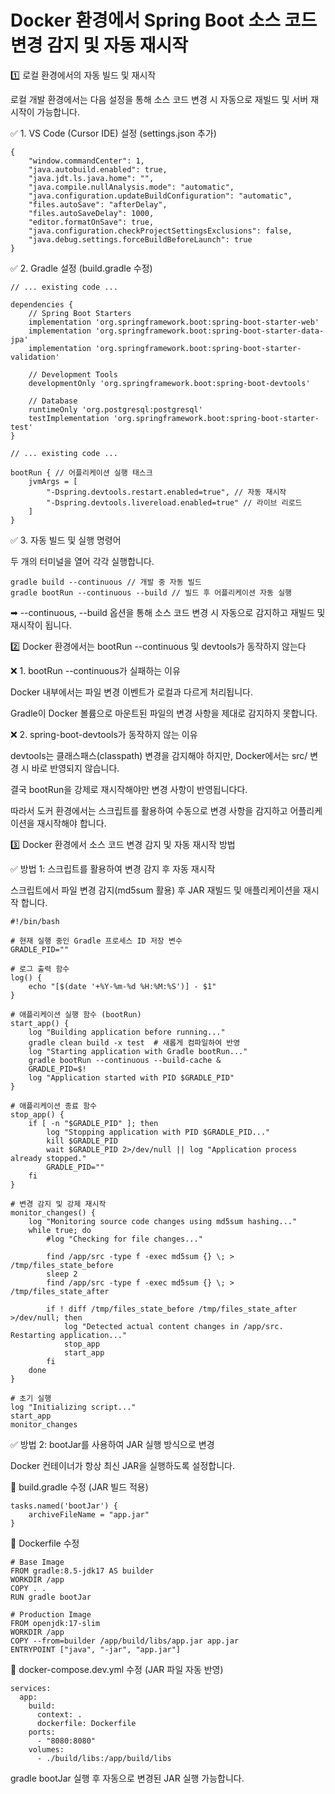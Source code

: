 # Docker 환경에서 Spring Boot 소스 코드 변경 감지 및 자동 재시작
  
1️⃣ 로컬 환경에서의 자동 빌드 및 재시작
  
로컬 개발 환경에서는 다음 설정을 통해 소스 코드 변경 시 자동으로 재빌드 및 서버 재시작이 가능합니다.
  
✅ 1. VS Code (Cursor IDE) 설정 (settings.json 추가)
```
{
    "window.commandCenter": 1,
    "java.autobuild.enabled": true,
    "java.jdt.ls.java.home": "",
    "java.compile.nullAnalysis.mode": "automatic",
    "java.configuration.updateBuildConfiguration": "automatic",
    "files.autoSave": "afterDelay",
    "files.autoSaveDelay": 1000,
    "editor.formatOnSave": true,
    "java.configuration.checkProjectSettingsExclusions": false,
    "java.debug.settings.forceBuildBeforeLaunch": true
}
```
  
✅ 2. Gradle 설정 (build.gradle 수정)
```
// ... existing code ...

dependencies {
    // Spring Boot Starters
    implementation 'org.springframework.boot:spring-boot-starter-web'
    implementation 'org.springframework.boot:spring-boot-starter-data-jpa'
    implementation 'org.springframework.boot:spring-boot-starter-validation'
    
    // Development Tools
    developmentOnly 'org.springframework.boot:spring-boot-devtools'
    
    // Database
    runtimeOnly 'org.postgresql:postgresql'
    testImplementation 'org.springframework.boot:spring-boot-starter-test'
}

// ... existing code ...

bootRun { // 어플리케이션 실행 태스크
    jvmArgs = [
        "-Dspring.devtools.restart.enabled=true", // 자동 재시작
        "-Dspring.devtools.livereload.enabled=true" // 라이브 리로드
    ]
}
```  
✅ 3. 자동 빌드 및 실행 명령어
  
두 개의 터미널을 열어 각각 실행합니다.
```
gradle build --continuous // 개발 중 자동 빌드
gradle bootRun --continuous --build // 빌드 후 어플리케이션 자동 실행
```
  
➡  --continuous, --build 옵션을 통해 소스 코드 변경 시 자동으로 감지하고 재빌드 및 재시작이 됩니다.
  
2️⃣ Docker 환경에서는 bootRun --continuous 및 devtools가 동작하지 않는다
  
❌ 1. bootRun --continuous가 실패하는 이유

Docker 내부에서는 파일 변경 이벤트가 로컬과 다르게 처리됩니다.

Gradle이 Docker 볼륨으로 마운트된 파일의 변경 사항을 제대로 감지하지 못합니다.
  
❌ 2. spring-boot-devtools가 동작하지 않는 이유
  
devtools는 클래스패스(classpath) 변경을 감지해야 하지만, Docker에서는 src/ 변경 시 바로 반영되지 않습니다.
  
결국 bootRun을 강제로 재시작해야만 변경 사항이 반영됩니다다.
  
따라서 도커 환경에서는 스크립트를 활용하여 수동으로 변경 사항을 감지하고 어플리케이션을 재시작해야 합니다.
  
3️⃣ Docker 환경에서 소스 코드 변경 감지 및 자동 재시작 방법
  
✅ 방법 1: 스크립트를 활용하여 변경 감지 후 자동 재시작
  
스크립트에서 파일 변경 감지(md5sum 활용) 후 JAR 재빌드 및 애플리케이션을 재시작 합니다.  
```
#!/bin/bash

# 현재 실행 중인 Gradle 프로세스 ID 저장 변수
GRADLE_PID=""

# 로그 출력 함수
log() {
    echo "[$(date '+%Y-%m-%d %H:%M:%S')] - $1"
}

# 애플리케이션 실행 함수 (bootRun)
start_app() {
    log "Building application before running..."
    gradle clean build -x test  # 새롭게 컴파일하여 반영
    log "Starting application with Gradle bootRun..."
    gradle bootRun --continuous --build-cache &
    GRADLE_PID=$!
    log "Application started with PID $GRADLE_PID"
}

# 애플리케이션 종료 함수
stop_app() {
    if [ -n "$GRADLE_PID" ]; then
        log "Stopping application with PID $GRADLE_PID..."
        kill $GRADLE_PID
        wait $GRADLE_PID 2>/dev/null || log "Application process already stopped."
        GRADLE_PID=""
    fi
}

# 변경 감지 및 강제 재시작
monitor_changes() {
    log "Monitoring source code changes using md5sum hashing..."
    while true; do
        #log "Checking for file changes..."
        
        find /app/src -type f -exec md5sum {} \; > /tmp/files_state_before
        sleep 2
        find /app/src -type f -exec md5sum {} \; > /tmp/files_state_after

        if ! diff /tmp/files_state_before /tmp/files_state_after >/dev/null; then
            log "Detected actual content changes in /app/src. Restarting application..."
            stop_app
            start_app
        fi
    done
}

# 초기 실행
log "Initializing script..."
start_app
monitor_changes
```
  
✅ 방법 2: bootJar를 사용하여 JAR 실행 방식으로 변경
  
Docker 컨테이너가 항상 최신 JAR을 실행하도록 설정합니다.
  
🔹 build.gradle 수정 (JAR 빌드 적용)
```
tasks.named('bootJar') {
    archiveFileName = "app.jar"
}
```  
🔹 Dockerfile 수정
```
# Base Image
FROM gradle:8.5-jdk17 AS builder
WORKDIR /app
COPY . .
RUN gradle bootJar

# Production Image
FROM openjdk:17-slim
WORKDIR /app
COPY --from=builder /app/build/libs/app.jar app.jar
ENTRYPOINT ["java", "-jar", "app.jar"]
```  
🔹 docker-compose.dev.yml 수정 (JAR 파일 자동 반영)
```
services:
  app:
    build:
      context: .
      dockerfile: Dockerfile
    ports:
      - "8080:8080"
    volumes:
      - ./build/libs:/app/build/libs
```
  
gradle bootJar 실행 후 자동으로 변경된 JAR 실행 가능합니다.